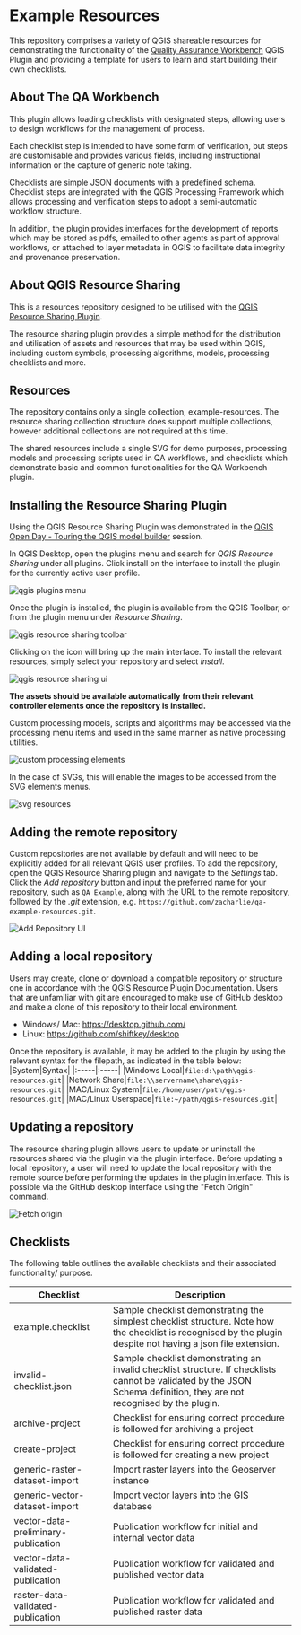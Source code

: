 # Example Resources

This repository comprises a variety of QGIS shareable resources for demonstrating the functionality of the [Quality Assurance Workbench](https://github.com/kartoza/qgis_dataset_qa_workbench) QGIS Plugin and providing a template for users to learn and start building their own checklists.

## About The QA Workbench

This plugin allows loading checklists with designated steps, allowing users to design workflows for the management of process.

Each checklist step is intended to have some form of verification, but steps are customisable and provides various fields, including instructional information or the capture of generic note taking.

Checklists are simple JSON documents with a predefined schema. Checklist steps are integrated with the QGIS Processing Framework which allows processing and verification steps to adopt a semi-automatic workflow structure.

In addition, the plugin provides interfaces for the development of reports which may be stored as pdfs, emailed to other agents as part of approval workflows, or attached to layer metadata in QGIS to facilitate data integrity and provenance preservation.

## About QGIS Resource Sharing

This is a resources repository designed to be utilised with the [QGIS Resource Sharing Plugin](http://qgis-contribution.github.io/QGIS-ResourceSharing/).

The resource sharing plugin provides a simple method for the distribution and utilisation of assets and resources that may be used within QGIS, including custom symbols, processing algorithms, models, processing checklists and more.

## Resources

The repository contains only a single collection, example-resources. The resource sharing collection structure does support multiple collections, however additional collections are not required at this time.

The shared resources include a single SVG for demo purposes, processing models and processing scripts used in QA workflows, and checklists which demonstrate basic and common functionalities for the QA Workbench plugin.

## Installing the Resource Sharing Plugin

Using the QGIS Resource Sharing Plugin was demonstrated in the [QGIS Open Day - Touring the QGIS model builder](https://www.youtube.com/watch?v=w6Z2bDfDIxw&t=2537s) session.

In QGIS Desktop, open the plugins menu and search for *QGIS Resource Sharing* under all plugins. Click install on the interface to install the plugin for the currently active user profile.

![qgis plugins menu](https://user-images.githubusercontent.com/64078329/96585422-e0980c00-12df-11eb-8252-d84d5bbda4ac.png)

Once the plugin is installed, the plugin is available from the QGIS Toolbar, or from the plugin menu under *Resource Sharing*.

![qgis resource sharing toolbar](https://user-images.githubusercontent.com/64078329/96585653-2ead0f80-12e0-11eb-8be0-4cb9c6ea4874.png)

Clicking on the icon will bring up the main interface. To install the relevant resources, simply select your repository and select *install*.

![qgis resource sharing ui](https://user-images.githubusercontent.com/64078329/96596456-04ae1a00-12ed-11eb-9de5-1fc951dfbee7.png)

**The assets should be available automatically from their relevant controller elements once the repository is installed.**

Custom processing models, scripts and algorithms may be accessed via the processing menu items and used in the same manner as native processing utilities.

![custom processing elements](https://user-images.githubusercontent.com/64078329/129926383-fa366aeb-5920-4408-894e-b5d275c4c0b8.png)

In the case of SVGs, this will enable the images to be accessed from the SVG elements menus.

![svg resources](https://user-images.githubusercontent.com/64078329/96596521-1abbda80-12ed-11eb-9384-6663352f003c.png)

## Adding the remote repository

Custom repositories are not available by default and will need to be explicitly added for all relevant QGIS user profiles. To add the repository, open the QGIS Resource Sharing plugin and navigate to the *Settings* tab. Click the *Add repository* button and input the preferred name for your repository, such as `QA Example`, along with the URL to the remote repository, followed by the *.git* extension, e.g. `https://github.com/zacharlie/qa-example-resources.git`.

![Add Repository UI](https://user-images.githubusercontent.com/64078329/96613217-f963ea00-12fe-11eb-8ae8-b4fd9df2dd2b.png)

## Adding a local repository

Users may create, clone or download a compatible repository or structure one in accordance with the QGIS Resource Plugin Documentation. Users that are unfamiliar with git are encouraged to make use of GitHub desktop and make a clone of this repository to their local environment.

- Windows/ Mac: https://desktop.github.com/
- Linux: https://github.com/shiftkey/desktop

Once the repository is available, it may be added to the plugin by using the relevant syntax for the filepath, as indicated in the table below:
|System|Syntax|
|:-----|:-----|
|Windows Local|`file:d:\path\qgis-resources.git`|
|Network Share|`file:\\servername\share\qgis-resources.git`|
|MAC/Linux System|`file:/home/user/path/qgis-resources.git`|
|MAC/Linux Userspace|`file:~/path/qgis-resources.git`|

## Updating a repository

The resource sharing plugin allows users to update or uninstall the resources shared via the plugin via the plugin interface. Before updating a local repository, a user will need to update the local repository with the remote source before performing the updates in the plugin interface. This is possible via the GitHub desktop interface using the "Fetch Origin" command.

![Fetch origin](https://user-images.githubusercontent.com/64078329/97091008-de63e380-1638-11eb-8641-d57d2ec71af7.png)

## Checklists

The following table outlines the available checklists and their associated functionality/ purpose.

<!-- Use HTML table because large md tables aren't really readable -->
<table>
  <thead>
    <tr>
      <th>Checklist</th>
      <th>Description</th>
    </tr>
  </thead>
  <tbody>
    <tr>
      <td>example.checklist</td>
      <td>
        Sample checklist demonstrating the simplest checklist structure.
        Note how the checklist is recognised by the plugin despite not having a json file extension.
      </td>
    </tr>
    <tr>
      <td>invalid-checklist.json</td>
      <td>
        Sample checklist demonstrating an invalid checklist structure.
        If checklists cannot be validated by the JSON Schema definition, they are not recognised by the plugin.
      </td>
    </tr>
    <tr>
      <td>archive-project</td>
      <td>
        Checklist for ensuring correct procedure is followed for archiving a project
      </td>
    </tr>
    <tr>
      <td>create-project</td>
      <td>
        Checklist for ensuring correct procedure is followed for creating a new project
      </td>
    </tr>
    <tr>
      <td>generic-raster-dataset-import</td>
      <td>Import raster layers into the Geoserver instance</td>
    </tr>
    <tr>
      <td>generic-vector-dataset-import</td>
      <td>Import vector layers into the GIS database</td>
    </tr>
    <tr>
      <td>vector-data-preliminary-publication</td>
      <td>Publication workflow for initial and internal vector data</td>
    </tr>
    <tr>
      <td>vector-data-validated-publication</td>
      <td>Publication workflow for validated and published vector data</td>
    </tr>
    <tr>
      <td>raster-data-validated-publication</td>
      <td>Publication workflow for validated and published raster data</td>
    </tr>
  </tbody>
</table>
